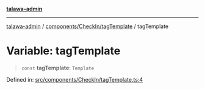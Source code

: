 [**talawa-admin**](../../../../README.md)

***

[talawa-admin](../../../../README.md) / [components/CheckIn/tagTemplate](../README.md) / tagTemplate

# Variable: tagTemplate

> `const` **tagTemplate**: `Template`

Defined in: [src/components/CheckIn/tagTemplate.ts:4](https://github.com/gautam-divyanshu/talawa-admin/blob/cfee07d9592eee1569f258baf49181c393e48f1b/src/components/CheckIn/tagTemplate.ts#L4)
